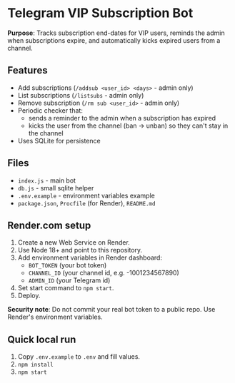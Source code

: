 # Telegram VIP Subscription Bot

**Purpose**: Tracks subscription end-dates for VIP users, reminds the admin when subscriptions expire, and automatically kicks expired users from a channel.

## Features
- Add subscriptions (`/addsub <user_id> <days>` - admin only)
- List subscriptions (`/listsubs` - admin only)
- Remove subscription (`/rm sub <user_id>` - admin only)
- Periodic checker that:
  - sends a reminder to the admin when a subscription has expired
  - kicks the user from the channel (ban -> unban) so they can't stay in the channel
- Uses SQLite for persistence

## Files
- `index.js` - main bot
- `db.js` - small sqlite helper
- `.env.example` - environment variables example
- `package.json`, `Procfile` (for Render), `README.md`

## Render.com setup
1. Create a new Web Service on Render.
2. Use Node 18+ and point to this repository.
3. Add environment variables in Render dashboard:
   - `BOT_TOKEN` (your bot token)
   - `CHANNEL_ID` (your channel id, e.g. -1001234567890)
   - `ADMIN_ID` (your Telegram id)
4. Set start command to `npm start`.
5. Deploy.

**Security note**: Do not commit your real bot token to a public repo. Use Render's environment variables.

## Quick local run
1. Copy `.env.example` to `.env` and fill values.
2. `npm install`
3. `npm start`

